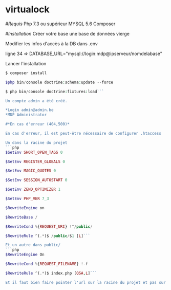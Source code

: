 # virtualock
#*Requis*
Php 7.3 ou supérieur
MYSQL 5.6
Composer

#*Installation*
Créer votre base une base de données vierge

Modifier les infos d'accès à la DB dans .env

 ligne 34 => DATABASE_URL="mysql://login:mdp@ipserveur/nomdelabase"

Lancer l'installation
```php
$ composer install

$php bin/console doctrine:schema:update --force

$ php bin/console doctrine:fixtures:load```

Un compte admin a été créé.

*Login admin@admin.be
*MDP Administrator

#*En cas d'erreur (404,500)*

En cas d'erreur, il est peut-être nécessaire de configurer .htaccess

Un dans la racine du projet
```php
$SetEnv SHORT_OPEN_TAGS 0

$SetEnv REGISTER_GLOBALS 0

$SetEnv MAGIC_QUOTES 0

$SetEnv SESSION_AUTOSTART 0

$SetEnv ZEND_OPTIMIZER 1

$SetEnv PHP_VER 7_3

$RewriteEngine on

$RewriteBase /

$RewriteCond %{REQUEST_URI} !^/public/

$RewriteRule ^(.*)$ /public/$1 [L]```

Et un autre dans public/
```php
$RewriteEngine On

$RewriteCond %{REQUEST_FILENAME} !-f

$RewriteRule ^(.*)$ index.php [QSA,L]```

Et il faut bien faire pointer l'url sur la racine du projet et pas sur public/
